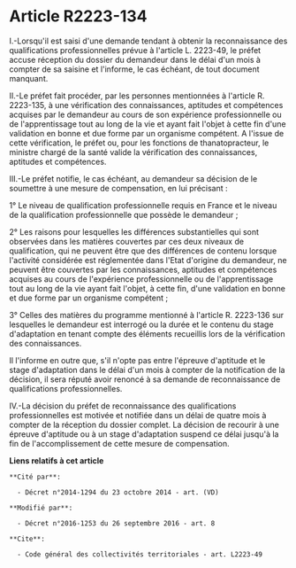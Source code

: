 # Article R2223-134

I.-Lorsqu'il est saisi d'une demande tendant à obtenir la reconnaissance des qualifications professionnelles prévue à
l'article L. 2223-49, le préfet accuse réception du dossier du demandeur dans le délai d'un mois à compter de sa saisine et
l'informe, le cas échéant, de tout document manquant. 

II.-Le préfet fait procéder, par les personnes mentionnées à l'article R. 2223-135, à une vérification des connaissances,
aptitudes et compétences acquises par le demandeur au cours de son expérience professionnelle ou de l'apprentissage tout au
long de la vie et ayant fait l'objet à cette fin d'une validation en bonne et due forme par un organisme compétent. A l'issue
de cette vérification, le préfet ou, pour les fonctions de thanatopracteur, le ministre chargé de la santé valide la
vérification des connaissances, aptitudes et compétences. 

III.-Le préfet notifie, le cas échéant, au demandeur sa décision de le soumettre à une mesure de compensation, en lui
précisant : 

1° Le niveau de qualification professionnelle requis en France et le niveau de la qualification professionnelle que possède
le demandeur ; 

2° Les raisons pour lesquelles les différences substantielles qui sont observées dans les matières couvertes par ces deux
niveaux de qualification, qui ne peuvent être que des différences de contenu lorsque l'activité considérée est réglementée
dans l'Etat d'origine du demandeur, ne peuvent être couvertes par les connaissances, aptitudes et compétences acquises au
cours de l'expérience professionnelle ou de l'apprentissage tout au long de la vie ayant fait l'objet, à cette fin, d'une
validation en bonne et due forme par un organisme compétent ; 

3° Celles des matières du programme mentionné à l'article R. 2223-136 sur lesquelles le demandeur est interrogé ou la durée
et le contenu du stage d'adaptation en tenant compte des éléments recueillis lors de la vérification des connaissances. 

Il l'informe en outre que, s'il n'opte pas entre l'épreuve d'aptitude et le stage d'adaptation dans le délai d'un mois à
compter de la notification de la décision, il sera réputé avoir renoncé à sa demande de reconnaissance de qualifications
professionnelles. 

IV.-La décision du préfet de reconnaissance des qualifications professionnelles est motivée et notifiée dans un délai de
quatre mois à compter de la réception du dossier complet. La décision de recourir à une épreuve d'aptitude ou à un stage
d'adaptation suspend ce délai jusqu'à la fin de l'accomplissement de cette mesure de compensation.

**Liens relatifs à cet article**

	**Cité par**:

	  - Décret n°2014-1294 du 23 octobre 2014 - art. (VD)

	**Modifié par**:

	  - Décret n°2016-1253 du 26 septembre 2016 - art. 8

	**Cite**:

	  - Code général des collectivités territoriales - art. L2223-49
